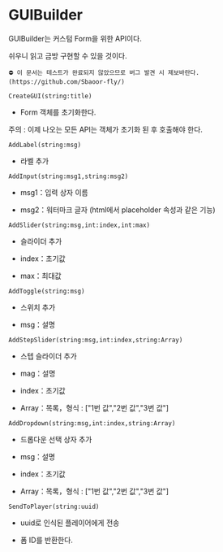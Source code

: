# GUIBuilder
GUIBuilder는 커스텀 Form을 위한 API이다.

쉬우니 읽고 금방 구현할 수 있을 것이다.

```⛔ 이 문서는 테스트가 완료되지 않았으므로 버그 발견 시 제보바란다. (https://github.com/Sbaoor-fly/)```

```CreateGUI(string:title)```
 
 -  Form 객체를 초기화한다.
 
주의 : 이제 나오는 모든 API는 객체가 초기화 된 후 호출해야 한다.

```AddLabel(string:msg)```

 - 라벨 추가
 
```AddInput(string:msg1,string:msg2)```

 - msg1：입력 상자 이름
 
 - msg2：워터마크 글자 (html에서 placeholder 속성과 같은 기능)

```AddSlider(string:msg,int:index,int:max)```

 - 슬라이더 추가
 
 - index：초기값
 
 - max：최대값
 
```AddToggle(string:msg)```

 - 스위치 추가
 
 - msg：설명
 
```AddStepSlider(string:msg,int:index,string:Array)```

 - 스텝 슬라이더 추가
 
 - mag：설명
 
 - index：초기값
 
 - Array：목록，형식 : ["1번 값","2번 값","3번 값"]
 
 ```AddDropdown(string:msg,int:index,string:Array)```
 
  - 드롭다운 선택 상자 추가
  
  - msg：설명
  
  - index：초기값
  
  - Array：목록，형식 : ["1번 값","2번 값","3번 값"]
  
 ```SendToPlayer(string:uuid)```
 
 - uuid로 인식된 플레이어에게 전송
 
 - 폼 ID를 반환한다.
